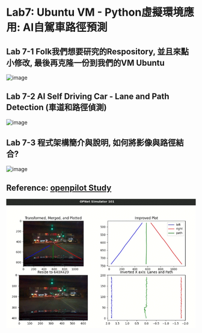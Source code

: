 # Lab7: Ubuntu VM - Python虛擬環境應用: AI自駕車路徑預測


## Lab 7-1 Folk我們想要研究的Respository, 並且來點小修改, 最後再克隆一份到我們的VM Ubuntu

![image](https://user-images.githubusercontent.com/89304181/173194354-b7eae9a6-4f79-48bc-888f-a04f5a0b715d.png)


## Lab 7-2 AI Self Driving Car - Lane and Path Detection (車道和路徑偵測)


![image](https://github.com/Grace-TA/Virtualization-Spring2022/blob/main/Reference/sdc-main.gif)

## Lab 7-3 程式架構簡介與說明, 如何將影像與路徑結合?

![image](https://github.com/Grace-TA/Virtualization-Spring2022/blob/main/Reference/sdc-visualize1.gif)

## Reference: [openpilot Study](https://github.com/horacec371/op-study)

![image](https://github.com/horacec371/op-study/blob/main/image/JL11_2X2_20211206.gif)
